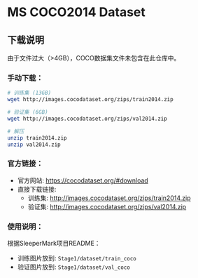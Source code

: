 # MS COCO2014 Dataset

## 下载说明

由于文件过大（>4GB），COCO数据集文件未包含在此仓库中。

### 手动下载：

```bash
# 训练集 (13GB)
wget http://images.cocodataset.org/zips/train2014.zip

# 验证集 (6GB) 
wget http://images.cocodataset.org/zips/val2014.zip

# 解压
unzip train2014.zip
unzip val2014.zip
```

### 官方链接：
- 官方网站: https://cocodataset.org/#download
- 直接下载链接:
  - 训练集: http://images.cocodataset.org/zips/train2014.zip
  - 验证集: http://images.cocodataset.org/zips/val2014.zip

### 使用说明：
根据SleeperMark项目README：
- 训练图片放到: `Stage1/dataset/train_coco`
- 验证图片放到: `Stage1/dataset/val_coco`
